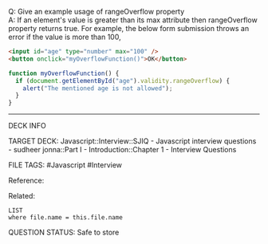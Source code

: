 Q: Give an example usage of rangeOverflow property  
A: If an element's value is greater than its max attribute then rangeOverflow property returns true. For example, the below form submission throws an error if the value is more than 100,
```html
<input id="age" type="number" max="100" />
<button onclick="myOverflowFunction()">OK</button>
```
```javascript
function myOverflowFunction() {
  if (document.getElementById("age").validity.rangeOverflow) {
    alert("The mentioned age is not allowed");
  }
}
```
<!--ID: 1693596697858-->

---

DECK INFO

TARGET DECK: Javascript::Interview::SJIQ - Javascript interview questions - sudheer jonna::Part I - Introduction::Chapter 1 - Interview Questions

FILE TAGS: #Javascript #Interview

Reference:

Related:

```dataview
LIST
where file.name = this.file.name
```

QUESTION STATUS: Safe to store